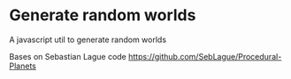 # Generate random worlds

A javascript util to generate random worlds

Bases on Sebastian Lague code
https://github.com/SebLague/Procedural-Planets
